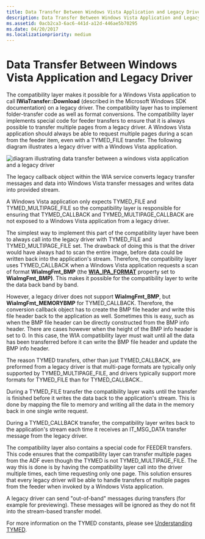 ```yaml
---
title: Data Transfer Between Windows Vista Application and Legacy Driver
description: Data Transfer Between Windows Vista Application and Legacy Driver
ms.assetid: 0acb2ca3-6ac6-441d-a12d-446ae5b70295
ms.date: 04/20/2017
ms.localizationpriority: medium
---
```


# Data Transfer Between Windows Vista Application and Legacy Driver


The compatibility layer makes it possible for a Windows Vista application to call **IWiaTransfer::Download** (described in the Microsoft Windows SDK documentation) on a legacy driver. The compatibility layer has to implement folder-transfer code as well as format conversions. The compatibility layer implements special code for feeder transfers to ensure that it is always possible to transfer multiple pages from a legacy driver. A Windows Vista application should always be able to request multiple pages during a scan from the feeder item, even with a TYMED\_FILE transfer. The following diagram illustrates a legacy driver with a Windows Vista application.

![diagram illustrating data transfer between a windows vista application and a legacy driver](images/vistaapp-legacydrv.png)

The legacy callback object within the WIA service converts legacy transfer messages and data into Windows Vista transfer messages and writes data into provided stream.

A Windows Vista application only expects TYMED\_FILE and TYMED\_MULTIPAGE\_FILE so the compatibility layer is responsible for ensuring that TYMED\_CALLBACK and TYMED\_MULTIPAGE\_CALLBACK are not exposed to a Windows Vista application from a legacy driver.

The simplest way to implement this part of the compatibility layer have been to always call into the legacy driver with TYMED\_FILE and TYMED\_MULTIPAGE\_FILE set. The drawback of doing this is that the driver would have always had to scan the entire image, before data could be written back into the application's stream. Therefore, the compatibility layer uses TYMED\_CALLBACK when a Windows Vista application requests a scan of format **WiaImgFmt\_BMP** (the [**WIA\_IPA\_FORMAT**](https://msdn.microsoft.com/library/windows/hardware/ff551553) property set to **WiaImgFmt\_BMP)**. This makes it possible for the compatibility layer to write the data back band by band.

However, a legacy driver does not support **WiaImgFmt\_BMP**, but **WiaImgFmt\_MEMORYBMP** for TYMED\_CALLBACK. Therefore, the conversion callback object has to create the BMP file header and write this file header back to the application as well. Sometimes this is easy, such as when the BMP file header can be directly constructed from the BMP info header. There are cases however when the height of the BMP info header is set to 0. In this case, the WIA compatibility layer must wait until all the data has been transferred before it can write the BMP file header and update the BMP info header.

The reason TYMED transfers, other than just TYMED\_CALLBACK, are preformed from a legacy driver is that multi-page formats are typically only supported by TYMED\_MULTIPAGE\_FILE, and drivers typically support more formats for TYMED\_FILE than for TYMED\_CALLBACK..

During a TYMED\_FILE transfer the compatibility layer waits until the transfer is finished before it writes the data back to the application's stream. This is done by mapping the file to memory and writing all the data in the memory back in one single write request.

During a TYMED\_CALLBACK transfer, the compatibility layer writes back to the application's stream each time it receives an IT\_MSG\_DATA transfer message from the legacy driver.

The compatibility layer also contains a special code for FEEDER transfers. This code ensures that the compatibility layer can transfer multiple pages from the ADF even though the TYMED is not TYMED\_MULTIPAGE\_FILE. The way this is done is by having the compatibility layer call into the driver multiple times, each time requesting only one page. This solution ensures that every legacy driver will be able to handle transfers of multiple pages from the feeder when invoked by a Windows Vista application.

A legacy driver can send "out-of-band" messages during transfers (for example for previewing). These messages will be ignored as they do not fit into the stream-based transfer model.

For more information on the TYMED constants, please see [Understanding TYMED](understanding-tymed.md).

 

 





